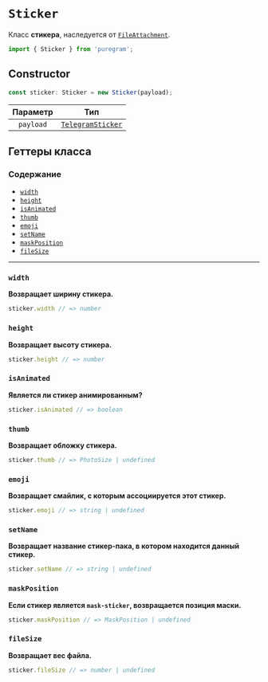 # `Sticker`

Класс **стикера**, наследуется от [`FileAttachment`](file-attachment.md).

```ts
import { Sticker } from 'puregram';
```

## Constructor

```ts
const sticker: Sticker = new Sticker(payload);
```

| Параметр  |                               Тип                               |
| :-------: | :-------------------------------------------------------------: |
| `payload` | [`TelegramSticker`](https://core.telegram.org/bots/api#sticker) |

## Геттеры класса

### Содержание

* [`width`](#width)
* [`height`](#height)
* [`isAnimated`](#isanimated)
* [`thumb`](#thumb)
* [`emoji`](#emoji)
* [`setName`](#setname)
* [`maskPosition`](#maskposition)
* [`fileSize`](#filesize)

---

### `width`

**Возвращает ширину стикера.**

```ts
sticker.width // => number
```

### `height`

**Возвращает высоту стикера.**

```ts
sticker.height // => number
```

### `isAnimated`

**Является ли стикер анимированным?**

```ts
sticker.isAnimated // => boolean
```

### `thumb`

**Возвращает обложку стикера.**

```ts
sticker.thumb // => PhotoSize | undefined
```

### `emoji`

**Возвращает смайлик, с которым ассоциируется этот стикер.**

```ts
sticker.emoji // => string | undefined
```

### `setName`

**Возвращает название стикер-пака, в котором находится данный стикер.**

```ts
sticker.setName // => string | undefined
```

### `maskPosition`

**Если стикер является `mask-sticker`, возвращается позиция маски.**

```ts
sticker.maskPosition // => MaskPosition | undefined
```

### `fileSize`

**Возвращает вес файла.**

```ts
sticker.fileSize // => number | undefined
```
